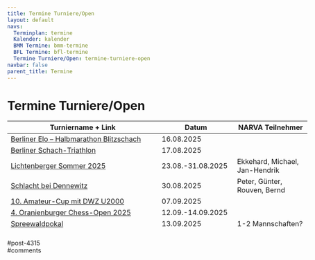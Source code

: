 ```yaml
---
title: Termine Turniere/Open 
layout: default
navs:
  Terminplan: termine
  Kalender: kalender
  BMM Termine: bmm-termine
  BFL Termine: bfl-termine
  Termine Turniere/Open: termine-turniere-open
navbar: false
parent_title: Termine
---
```

<div class="post-4315 page type-page status-publish hentry" id="post-4315">
<h1 class="entry-title">Termine Turniere/Open</h1>
<div class="entry-content">
<table class="clean swiss footable" style="height: 258px; width: 790px;">
<thead>
<tr style="height: 18px;">
<th style="width: 332px; height: 18px;">Turniername + Link</th>
<th style="width: 158px; height: 18px;">Datum</th>
<th nowrap="nowrap" style="width: 154px; height: 18px;">NARVA Teilnehmer</th>
</tr>
</thead>
<tbody>
<tr style="height: 24px;">
<td><a href="https://storage.e.jimdo.com/file/1acb67f6-0f38-4256-b9e8-bfb5eeaf69c9/BerlinerHalbmarathonBlitzschach%202025.pdf" rel="noopener" target="_blank">Berliner Elo – Halbmarathon Blitzschach</a></td>
<td>16.08.2025</td>
<td></td>
</tr>
<tr style="height: 24px;">
<td><a href="https://storage.e.jimdo.com/file/7d5f2913-f28f-4a34-81b3-c470f9acd96e/Berliner%20Schach-Triathlon%202025.pdf" rel="noopener" target="_blank">Berliner Schach-Triathlon</a></td>
<td>17.08.2025</td>
<td></td>
</tr>
<tr style="height: 24px;">
<td><a href="https://friesen-lichtenberg.de/lichtenberger-sommer/" rel="noopener" target="_blank">Lichtenberger Sommer 2025</a></td>
<td>23.08.-31.08.2025</td>
<td>Ekkehard, Michael, Jan-Hendrik</td>
</tr>
<tr style="height: 24px;">
<td><a href="https://www.lsbb.de/archiv-pdf/20250427%20Ausschreibung%20Dennewitz%2030.08.2025doc.pdf">Schlacht bei Dennewitz</a></td>
<td>30.08.2025</td>
<td>Peter, Günter, Rouven, Bernd</td>
</tr>
<tr style="height: 24px;">
<td><a href="https://schachfreunde.berlin/10-amateur-cup-fuer-spieler-mit-dwz-unter-2000/" rel="noopener" target="_blank">10. Amateur-Cup mit DWZ U2000</a></td>
<td>07.09.2025</td>
<td></td>
</tr>
<tr style="height: 24px;">
<td><a href="https://www.schachclub-oranienburg.de/wordpress/2025/06/4-oranienburger-chess-open-2025/" rel="noopener" target="_blank">4. Oranienburger Chess-Open 2025</a></td>
<td>12.09.-14.09.2025</td>
<td></td>
</tr>
<tr style="height: 24px;">
<td><a href="https://www.lsbb.de/archiv-pdf/Spreewaldpokal%202025%20Ausschreib.pdf" rel="noopener" target="_blank">Spreewaldpokal</a></td>
<td>13.09.2025</td>
<td>1-2 Mannschaften?</td>
</tr>
<tr style="height: 24px;">
<td>BBEM</td>
<td>20.09.2025</td>
<td></td>
</tr>
<tr style="height: 24px;">
<td>BBMM</td>
<td>21.09.2025</td>
<td></td>
</tr>
<tr style="height: 24px;">
<td><a href="https://www.deutschlandcup.org/" rel="noopener" target="_blank">Cup der Deutschen Einheit</a></td>
<td>02.10.-07.10.2025</td>
<td>Ulrich</td>
</tr>
<tr style="height: 24px;">
<td><a href="https://www.schachverein-wildau.de/dahmeland.php" rel="noopener" target="_blank">18. Wildauer Dahmelandpokal 2025</a></td>
<td>03.10.-05.10.2025</td>
<td></td>
</tr>
<tr style="height: 24px;">
<td><strong>Kurt-Richter-Gedenkturnier 2025</strong></td>
<td>31.10.-02.10.2025</td>
<td></td>
</tr>
<tr style="height: 24px;">
<td><a href="http://www.falkenseer-open.de/3.html" rel="noopener" target="_blank">XVI. Falkenseer Open</a></td>
<td>31.10.-02.10.2025</td>
<td></td>
</tr>
<tr style="height: 24px;">
<td><a href="https://u25chess.com/de/" rel="noopener" target="_blank">3. Berlin U25 Open</a></td>
<td>14.11.-16.11.2025</td>
<td></td>
</tr>
<tr style="height: 24px;">
<td><a href="https://schachverein-erftstadt.de/" rel="noopener" target="_blank">Brötchenturnier</a></td>
<td>05.12.2025</td>
<td>Mannschaft</td>
</tr>
<tr style="height: 24px;">
<td>DSAM Bonn?</td>
<td>18.-21.12.2025</td>
<td>Lukas, Jonatan</td>
</tr>
</tbody>
</table>
</div><!-- .entry-content -->
</div> #post-4315 
<div id="comments">
</div> #comments 
